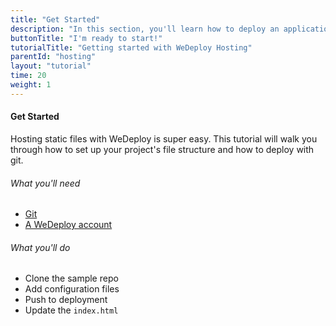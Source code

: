 ```yaml
---
title: "Get Started"
description: "In this section, you'll learn how to deploy an application using WeDeploy Hosting."
buttonTitle: "I'm ready to start!"
tutorialTitle: "Getting started with WeDeploy Hosting"
parentId: "hosting"
layout: "tutorial"
time: 20
weight: 1
---
```


#### Get Started

Hosting static files with WeDeploy is super easy. This tutorial will walk you through how to set up your project's file structure and how to deploy with git.

###### What you'll need

<ul class="checklist">
	<li><a href="https://git-scm.com/downloads" target="_blank">Git</a></li>
	<li><a href="http://dashboard.wedeploy.com/signup" target="_blank">A WeDeploy account</a></li>
</ul>

###### What you'll do

<ul class="checklist">
	<li>Clone the sample repo</li>
	<li>Add configuration files</li>
	<li>Push to deployment</li>
	<li>Update the&nbsp;<code>index.html</code></li>
</ul>

